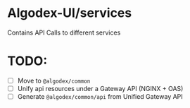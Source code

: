 # Algodex-UI/services

Contains API Calls to different services

# TODO:
- [ ] Move to `@algodex/common` 
- [ ] Unify api resources under a Gateway API (NGINX + OAS)
- [ ] Generate `@algodex/common/api` from Unified Gateway API

